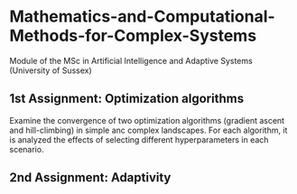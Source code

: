 # Mathematics-and-Computational-Methods-for-Complex-Systems
Module of the MSc in Artificial Intelligence and Adaptive Systems (University of Sussex)
## 1st Assignment: Optimization algorithms
Examine the convergence of two optimization algorithms (gradient ascent and hill-climbing) in simple anc complex landscapes. For each algorithm, it is analyzed the effects of selecting different hyperparameters in each scenario. 

## 2nd Assignment: Adaptivity
